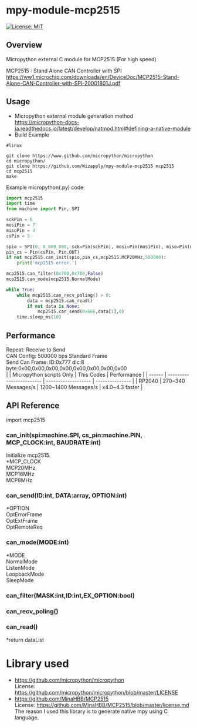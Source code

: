 # mpy-module-mcp2515
[![License: MIT](https://img.shields.io/badge/License-MIT-yellow.svg)](https://opensource.org/licenses/MIT)

## Overview
Micropython external C module for MCP2515 (For high speed)  

MCP2515 : Stand Alone CAN Controller with SPI  
https://ww1.microchip.com/downloads/en/DeviceDoc/MCP2515-Stand-Alone-CAN-Controller-with-SPI-20001801J.pdf

## Usage
* Micropython external module generation method  
  https://micropython-docs-ja.readthedocs.io/latest/develop/natmod.html#defining-a-native-module
* Build Example
```
#linux

git clone https://www.github.com/micropython/micropython
cd micropython/
git clone https://github.com/Wizapply/mpy-module-mcp2515 mcp2515
cd mcp2515
make
```

Example micropython(.py) code:
```python
import mcp2515
import time
from machine import Pin, SPI

sckPin = 6
mosiPin = 7
misoPin = 4
csPin = 5

spio = SPI(0, 8_000_000, sck=Pin(sckPin), mosi=Pin(mosiPin), miso=Pin(misoPin))
pin_cs = Pin(csPin, Pin.OUT)
if not mcp2515.can_init(spio,pin_cs,mcp2515.MCP20MHz,500000):
    print('mcp2515 error.')

mcp2515.can_filter(0x700,0x700,False)
mcp2515.can_mode(mcp2515.NormalMode)

while True:
    while mcp2515.can_recv_poling() > 0:
        data = mcp2515.can_read()
        if not data is None:
            mcp2515.can_send(0x666,data[1],0)
    time.sleep_ms(10)
```

## Performance
Repeat: Receive to Send  
CAN Config: 500000 bps Standard Frame  
Send Can Frame: ID:0x777 dlc:8 byte:0x00,0x00,0x00,0x00,0x00,0x00,0x00,0x00  
|        | Micropython scripts Only | This Codes          | Performance     | 
| ------ | ------------------------ | ------------------- | --------------- | 
| RP2040 | 270~340 Messages/s | 1200~1400 Messages/s | x4.0~4.3 faster | 

## API Reference

import mcp2515

### can_init(spi:machine.SPI, cs_pin:machine.PIN, MCP_CLOCK:int, BAUDRATE:int)
Initialize mcp2515.  
*MCP_CLOCK  
 MCP20MHz  
 MCP16MHz  
 MCP8MHz  

### can_send(ID:int, DATA:array, OPTION:int)
*OPTION  
 OptErrorFrame  
 OptExtFrame  
 OptRemoteReq 

### can_mode(MODE:int)
*MODE  
 NormalMode  
 ListenMode  
 LoopbackMode  
 SleepMode  

### can_filter(MASK:int,ID:int,EX_OPTION:bool)

### can_recv_poling()

### can_read()
*return
 dataList

# Library used
* https://github.com/micropython/micropython  
  License: https://github.com/micropython/micropython/blob/master/LICENSE
* https://github.com/MinaHBB/MCP2515  
  License: https://github.com/MinaHBB/MCP2515/blob/master/license.md  
  The reason I used this library is to generate native mpy using C language.
